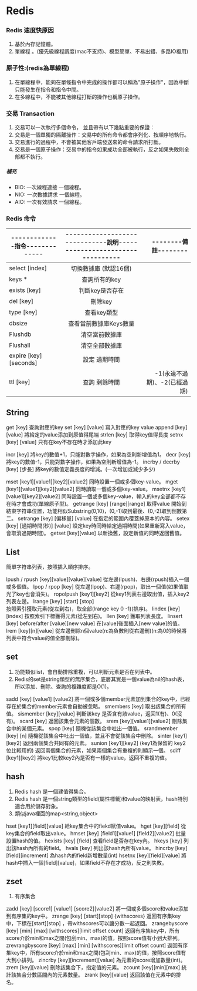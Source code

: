 # Redis 

### Redis 速度快原因
1. 基於內存記憶體。
2. 單線程 。(優先級線程調度(mac不支持)、模型簡單、不易出錯、多路IO複用)



### 原子性:(redis為單線程)
1. 在單線程中，能夠在單條指令中完成的操作都可以稱為"原子操作"，因為中斷只能發生在指令和指令中間。
2. 在多線程中，不能被其他線程打斷的操作也稱原子操作。

### 交易 Transaction
1.  交易可以一次執行多個命令， 並且帶有以下幾點重要的保證：
1. 交易是一個單獨的隔離操作：交易中的所有命令都會序列化、按順序地執行。
2. 交易進行的過程中，不會被其他客戶端發送來的命令請求所打斷。
2. 交易是一個原子操作：交易中的指令如果成功全部被執行，反之如果失敗則全部都不執行。


#####  補充
 * BIO: 一次線程連接 一個線程。
 * NIO: 一次數據請求 一個線程。
 * AIO: 一次有效請求 一個線程。




### Redis 命令

|-------------指令-------------|------------------------------說明----------------------------------|--------備註--------|
| -------------------------- |:---------------------------------:| -----:|
| select [index]			 | 切換數據庫 (默認16個)			 |  	 |
| keys *       			     | 查詢所有的key       			     |  	 |
| exists [key]      	     | 判斷key是否存在       	     	 |  	 |
|del [key]|刪除key ||
|type [key]|查看key類型||
|dbsize|查看當前數據庫Keys數量||
|Flushdb|清空當前數據庫||
|Flushall|清空全部數據庫||
|expire [key] [seconds]|設定 過期時間||
|ttl [key]|查詢 剩餘時間|-1(永遠不過期)、-2(已經過期)|




## String
get [key]
查詢對應的key
set [key] [value]
寫入對應的key value
append [key] [value]
將給定的value添加到原值得尾端
strlen [key]
取得key值得長度
setnx [key] [value]
只有在key不存在時才添加此key

incr [key]
將key的數值+1，只能對數字操作，如果為空則新增值為1。
decr [key]
將key的數值-1，只能對數字操作，如果為空則新增值為-1。
incrby / decrby [key] [步長]
將key的數值定義長度的增減。(一次增加或減少多少)

mset [key1][value1][key2][value2]
同時設置一個或多個key-value。
mget [key1][value1][key2][value2]
同時讀取一個或多個key-value。
msetnx [key1][value1][key2][value2]
同時設置一個或多個key-value，輸入的key全部都不存在時才會成功(單線原子型)。
getrange [key] [range][range] 
取得value 開始到結束字符串位置，功能相似Substring(0,10)，(0,-1)取到最後、(0,-2)取到倒數第二。
setrange [key] [偏移量] [value]
在指定的範圍內覆蓋掉原本的內容。 
setex [key] [過期時間(秒)] [value]
設定key時同時給定過期時間(如果重新寫入value，會取消過期時間)。
getset [key][value]
以新換舊，設定新值的同時返回舊值。


## List
簡單字符串列表，按照插入順序排序。

lpush / rpush [key][value][value][value]
從左邊(lpush)、右邊(rpush)插入一個或多個值。
lpop / rpop [key]
從左邊(lpop)、右邊(rpop)，取出一個值(如果值取光了key也會消失)。
ropolpush [key1][key2]
從key1列表右邊取出值，插入key2列表左邊。
lrange [key] [start] [stop]  
按照索引獲取元素(從左到右)，取全部(lrange key 0 -1)(排序)。
lindex [key] [index]
按照索引下標獲得元素(從左到右)。
llen [key]
獲取列表長度。
linsert [key] before/after [value][new value]
在[value]後面插入[new value]的值。
lrem [key][n][value]
從左邊刪除n個value(n:為負數則從右邊刪)(n:為0的時候將列表中符合value的值全部刪除)。

## set
1. 功能類似list，會自動排除重複，可以判斷元素是否在列表中。
2. Redis的set是string類型的無序集合，底層其實是一個value為nil的hash表，所以添加、刪除、查詢的複雜度都是O(1)。

sadd [key] [value1] [value2]
將一個或多個member元素加到集合的key中，已經存在於集合的member元素會自動被忽略。
smembers [key]
取出該集合的所有值。
sismember [key][value]
判斷該key 是否含有該value，返回1(有)、0(沒有)。
scard [key]
返回該集合元素的個數。
srem [key][value1][value2]
刪除集合中的某個元素。
spop [key]
隨機從該集合中吐出一個值。
srandmember [key] [n]
隨機從該集合中吐出一個值，並且不會從該集合中刪除。
sinter [key1][key2]
返回兩個集合共同有的元素。
sunion [key1][key2] (key1為保留的 key2位比較用的)
返回兩個集合的元素，如果兩個集合有重複的則顯示一個。
sdiff [key1][key2]
將key1比較key2內是否有一樣的value，返回不重複的值。


## hash
1. Redis hash 是一個建值得集合。
2. Redis hash 是一個string類型的field(屬性標籤)和value的映射表，hash特別適合用於儲存對象。
3. 類似java裡面的map<string,object>

hset [key1][field][value]
給key集合中的fiekd賦值value。
hget [key][field]
從key集合的field取出value。
hmset [key] [field1][value1] [field2][value2] 
批量設置hash的值。
hexists [key] [field]
查看field是否存在key內。
hkeys [key]
列出該hash內所有的field。
hvals [key]
列出該hash內所有value。
hincrby [key][field][increment]
為hash內的field新增數量(int)
hsetnx [key][field][value]
將hash中插入一個[field][value]，如果field不存在才成功，反之則失敗。

## zset
1. 有序集合

zadd [key] [score1] [value1] [score2][value2]
將一個或多個score和value添加到有序集的key中。
zrange [key] [start][stop]  {withscores}
返回有序集key中，下標在[start][stop] ，帶withscores可以讓分數一起返回。
zrangebyscore [key] [min] [max] [withscores][limit offset count]
返回有序集key中，所有score介於min和max之間(包刮min、max)的值，按照score值有小到大排列。
zrevrangbyscore [key] [max] [min] [withscores][limit offset count]
返回有序集key中，所有score介於min和max之間(包刮min、max)的值，按照score值有大到小排列。
zincrby [key][increment][value]
為元素的score增加數量(int)。
zrem [key][value]
刪除該集合下，指定值的元素。
zcount [key][min][max]
統計該集合分數區間內的元素數量。
zrank [key][value]
返回該值在元素中的排名。